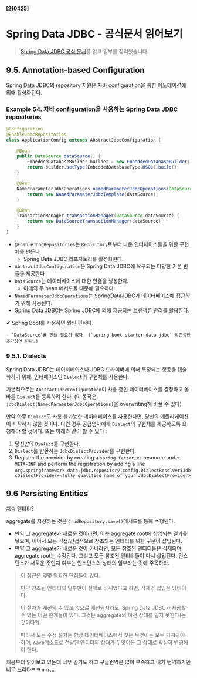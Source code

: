 **[210425]**





# Spring Data JDBC - 공식문서 읽어보기

> [Spring Data JDBC 공식 문서](https://docs.spring.io/spring-data/jdbc/docs/current/reference/html/#jdbc.repositories)를 읽고 일부를 정리했습니다.

## 9.5. Annotation-based Configuration

Spring Data JDBC의 repository 지원은 자바 configuration을 통한 어노테이션에 의해 활성화된다.

### Example 54. 자바 configuration을 사용하는 Spring Data JDBC repositories

```java
@Configuration
@EnableJdbcRepositories                                                                
class ApplicationConfig extends AbstractJdbcConfiguration {      
    
    @Bean
    public DataSource dataSource() {  
        EmbeddedDatabaseBuilder builder = new EmbeddedDatabaseBuilder();
        return builder.setType(EmbeddedDatabaseType.HSQL).build();
    }

    @Bean
    NamedParameterJdbcOperations namedParameterJdbcOperations(DataSource dataSource) { 
        return new NamedParameterJdbcTemplate(dataSource);
    }

    @Bean
    TransactionManager transactionManager(DataSource dataSource) {    
        return new DataSourceTransactionManager(dataSource);
    }
}
```

- `@EnableJdbcRepositories`는 `Repository`로부터 나온 인터페이스들을 위한 구현체를 만든다
  - Spring Data JDBC 리포지토리를 활성화한다.
- `AbstractJdbcConfiguration`은 Spring Data JDBC에 요구되는 다양한 기본 빈들을 제공한다
- `DataSource`는 데이터베이스에 대한 연결을 생성한다.
  - 아래의 두 bean 메서드들 때문에 필요하다.
- `NamedParameterJdbcOperations`는 SpringDataJDBC가 데이터베이스에 접근하기 위해 사용된다.
- Spring Data JDBC는 Spring JDBC에 의해 제공되는 트랜잭션 관리를 활용한다.

✔ Spring Boot를 사용하면 훨씬 편하다.

	- `DataSource`를 만들 필요가 없다. (`spring-boot-starter-data-jdbc` 의존성만 추가하면 된다.)

### 9.5.1. Dialects

Spring Data JDBC는 데이터베이스나 JDBC 드라이버에 의해 특정되는 행동을 캡슐화하기 위해,  인터페이스인 `Dialect`의 구현체를 사용한다.

기본적으로는 `AbstractJdbcConfiguration`이 사용 중인 데이터베이스를 결정하고 올바른 `Dialect`를 등록하려 한다.
(이 동작은 `jdbcDialect(NamedParameterJdbcOperations)`을 overwriting해 바꿀 수 있다)

만약 아무 `Dialect`도 사용 불가능한 데이터베이스를 사용한다면, 당신의 애플리케이션이 시작하지 않을 것이다. 이런 경우 공급업자에게 `Dialect`의 구현체를 제공하도록 요청해야 할 것이다. 또는 아래와 같이 할 수 있다 :

1. 당신만의 `Dialect`를 구현한다.
2. `Dialect`를 반환하는 `JdbcDialectProvider`를 구현한다.
3. Register the provider by creating a `spring.factories` resource under `META-INF` and perform the registration by adding a line
   `org.springframework.data.jdbc.repository.config.DialectResolver$JdbcDialectProvider=<fully qualified name of your JdbcDialectProvider>`

## 9.6 Persisting Entities

지속 엔티티?

aggregate를 저장하는 것은 `CrudRepository.save()`메서드를 통해 수행된다.

- 만약 그 aggregate가 새로운 것이라면, 이는 aggregate root에 삽입되는 결과를 낳으며, 이어서 모든 직접/간접적으로 참조되는 엔티티를 위한 구문이 삽입된다.
- 만약 그 aggregate가 새로운 것이 아니라면, 모든 참조된 엔티티들은 삭제되며, aggregate root는 수정된다. 그리고 모든 참조된 엔티티들이 다시 삽입된다. 인스턴스가 새로운 것인지 여부는 인스턴스의 상태의 일부라는 것에 주목하라.

> 이 접근은 몇몇 명확한 단점들이 있다. 
>
> 만약 참조된 엔티티의 일부만이 실제로 바뀌었다고 하면, 삭제와 삽입은 낭비이다.
>
> 이 절차가 개선될 수 있고 앞으로 개선될지라도, Spring Data JDBC가 제공할 수 있는 어떤 한계들이 있다. 그것은 aggregate의 이전 상태를 알지 못한다(는 것이다?).
>
> 따라서 모든 수정 절차는 항상 데이터베이스에서 찾는 무엇이든 모두 가져와야 하며, save메소드로 전달된 엔티티의 상태가 무엇이든 그 상태로 확실히 변경해야 한다.



처음부터 읽어보고 있는데 너무 길기도 하고 구글번역은 많이 부족하고 내가 번역하기엔 너무 느리다ㅋㅋㅠㅠ...